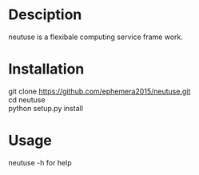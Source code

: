# Desciption

neutuse is a flexibale computing service frame work.

# Installation

git clone https://github.com/ephemera2015/neutuse.git   
cd neutuse   
python setup.py install

# Usage
neutuse -h for help

